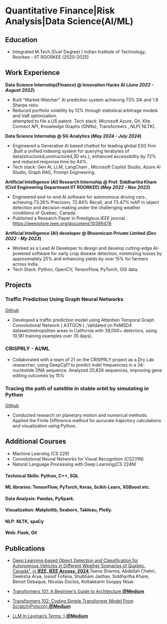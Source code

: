 # Quantitative Finance|Risk Analysis|Data Science(AI/ML) 


## Education
- Integrated M.Tech.(Duel Degree) |  Indian Institute of Technology, Roorkee - IIT ROORKEE (2020-2025)						       		
  

## Work Experience
**Data Science Internship(Finance) @ Innovation Hacks AI  (_June 2022 - August 2022_)**
- Built "Market-Watcher" AI prediction system achieving 73% DA and 1.8 Sharpe ratio.                
- Reduced portfolio volatility by 12% through statistical arbitrage models and VaR optimization.           
  attempted to file a US patent.
  Tech stack: Microsoft Azure, Git, Kite Connect API, Knowledge Graphs (GNNs), Transformers , 
  NLP( NLTK).
  
**Data Science Internship  @ SG Analytics  (_May 2024 - July 2024_)**
- Engineered a Generative AI based chatbot for leading global ESG firm ,Built a unified 
  indexing system for querying terabytes of data(structured,unstructured,3D etc.), enhanced 
  accessibility by 72% and reduced response time by 44%.
- Tech stack: Gen AI, LLM, LangChain , Microsoft Copilot Studio, Azure Ai Studio, Graph RAG, 
  Prompt Engineering.



**Artificial Intelligence (AI) Research Internship @ Prof. Siddhartha Khare (Civil Engineering Department IIT ROORKEE)   (_May 2022 - Nov 2022_)**
- Engineered end-to-end AI software for autonomous driving cars , achieving 73.26% Precision, 
  72.84% Recall, and 73.47% mAP in object detection and decision-making under the challenging 
  weather conditions of Quebec, Canada.
- Published a Research Paper in Prestigious IEEE journal : 
  https://ieeexplore.ieee.org/document/10399478

**Artificial Intelligence (AI) developer  @ Bhoomicam Private Limited   (_Dec 2022 - My 2023_)**
- Worked as a Lead AI Developer to design and develop cutting-edge AI-powered software for 
  early crop disease detection,
  minimizing losses by approximately 25% and enhancing yields by over 15% for farmers across 
  India.
- Tech Stack: Python, OpenCV, TensorFlow, PyTorch, GIS data.


## Projects
### Traffic Prediction Using Graph Neural Networks
[Github](https://github.com/20SHUBHAM/Traffic_Prediction_Using_GNN-Graph_Neural_Networks-)

- Developed a traffic prediction model using Attention Temporal Graph Convolutional Network ( A3TGCN ) ,Validated on PeMSD4 dataset(metropolitan areas in California with 39,000+ detectors, using 10,181 training examples over 35 days).

### CRISPRLY - AI/ML 
- Collaborated with a team of 21 on the CRISPRLY project as a Dry Lab researcher, using DeepCpf1 to predict Indel frequencies in a 34-nucleotide DNA sequence. Analyzed 20,826 sequences, improving gene editing outcomes by 15%

### Tracing the path of satellite in stable orbit by simulating in Python
  [Github](https://github.com/20SHUBHAM/Tracing_orbit)
- Conducted research on planetary motion and numerical methods. 
  Applied the Finite Difference method for accurate trajectory calculations and visualization using Python.

##  Additional Courses
-  Machine Learning (CS 229)
-  Convolutional Neural Networks for Visual Recognition
   (CS231N)
-  Natural Language Processing with Deep Learning(CS 224N)

#### Technical Skills: Python, C++, SQL
#### ML libraries: TensorFlow, PyTorch, Keras, Scikit-Learn, XGBoost etc. 
#### Data Analysis: Pandas, PySpark.
#### Visualization: Matplotlib, Seaborn, Tableau, Plotly.
#### NLP: NLTK, spaCy
#### Web: Flask, Git


## Publications
- [Deep Learning-based Object Detection and Classification for Autonomous Vehicles in Different Weather Scenarios of 
   Quebec, Canada", in **IEEE, IEEE Access, 2024**](https://ieeexplore.ieee.org/document/10399478),Teena Sharma, Abdellah Chehri, Deeksha Arya, Issouf Fofana, 
   Shubham Jadhav, Siddhartha Khare, Benoit Debaque, Nicolas Duclos, Kottakkarm Sooppy Nisar.

- [Transformers 101: A Beginner’s Guide to Architecture,**@Medium**](https://medium.com/@Shubham_Jadhav)
- [ Transformers 102: Coding Simple Transformer Model From Scratch(Pytorch),**@Medium**](https://medium.com/@Shubham_Jadhav)
- [LLM In Layman’s Terms :),**@Medium**](https://medium.com/@Shubham_Jadhav)


